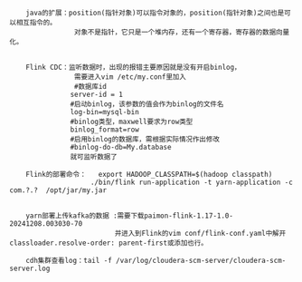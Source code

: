         java的扩展：position(指针对象)可以指令对象的，position(指针对象)之间也是可以相互指令的。
                    对象不是指针，它只是一个堆内存，还有一个寄存器，寄存器的数据向量化。


        Flink CDC：监听数据时，出现的报错主要原因就是没有开启binlog，
                    需要进入vim /etc/my.conf里加入
                    #数据库id
                   server-id = 1
                   #启动binlog，该参数的值会作为binlog的文件名
                   log-bin=mysql-bin
                   #binlog类型，maxwell要求为row类型
                   binlog_format=row
                   #启用binlog的数据库，需根据实际情况作出修改
                   #binlog-do-db=My.database
                   就可监听数据了

        Flink的部署命令：   export HADOOP_CLASSPATH=$(hadoop classpath)
                        ./bin/flink run-application -t yarn-application -c  com.?.?  /opt/jar/my.jar


        yarn部署上传kafka的数据 :需要下载paimon-flink-1.17-1.0-20241208.003030-70
                              并进入到Flink的vim conf/flink-conf.yaml中解开classloader.resolve-order: parent-first或添加也行。

        cdh集群查看log：tail -f /var/log/cloudera-scm-server/cloudera-scm-server.log




